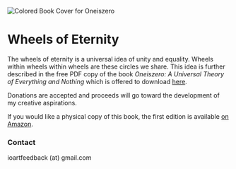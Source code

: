 ![Colored Book Cover for Oneiszero](/images/coloredcover.jpg)

# Wheels of Eternity

The wheels of eternity is a universal idea of unity and equality. Wheels within wheels within wheels are these circles we share. 
This idea is further described in the free PDF copy of the book _Oneiszero: A Universal Theory of Everything and Nothing_ which is offered to download [here](/oneiszero.pdf).

Donations are accepted and proceeds will go toward the development of my creative aspirations.

If you would like a physical copy of this book, the first edition is available [on Amazon](https://a.co/d/3Cj9Unj).

### Contact
ioartfeedback (at) gmail.com
